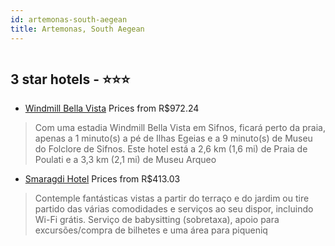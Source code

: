 ```yaml
---
id: artemonas-south-aegean
title: Artemonas, South Aegean
---
```


<center><img src="https://photos.hotelbeds.com/giata/09/092850/092850a_hb_a_001.jpg" alt="" /></center>


##  3 star hotels - ⭐️⭐️⭐️

-    [Windmill Bella Vista](https://www.hurb.com/br/aud/https://www.hurb.com/br/hotels/artemonas/windmill-bella-vista-HT-2T8N?cmp=18055) Prices from R$972.24
   > Com uma estadia Windmill Bella Vista em Sifnos, ficará perto da praia, apenas a 1 minuto(s) a pé de Ilhas Egeias e a 9 minuto(s) de Museu do Folclore de Sifnos. Este hotel está a 2,6 km (1,6 mi) de Praia de Poulati e a 3,3 km (2,1 mi) de Museu Arqueo
-    [Smaragdi Hotel](https://www.hurb.com/br/aud/https://www.hurb.com/br/hotels/artemonas/smaragdi-hotel-HT-0UP5?cmp=18055) Prices from R$413.03
   > Contemple fantásticas vistas a partir do terraço e do jardim ou tire partido das várias comodidades e serviços ao seu dispor, incluindo Wi-Fi grátis. Serviço de babysitting (sobretaxa), apoio para excursões/compra de bilhetes e uma área para piqueniq
